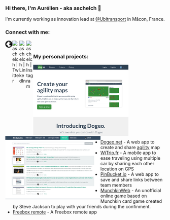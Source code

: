 ### Hi there, I'm Aurélien - aka aschelch 👋

I'm currently working as innovation lead at [@Ubitransport](https://ubitransport.com) in Mâcon, France.

### Connect with me:

[<img align="left" alt="aschelch.fr" width="22px" src="https://raw.githubusercontent.com/iconic/open-iconic/master/svg/globe.svg" />](http://aschelch.fr)
[<img align="left" alt="aschelch | Twitter" width="22px" src="https://cdn.jsdelivr.net/npm/simple-icons@v3/icons/twitter.svg" />](https://twitter.com/aschelch)
[<img align="left" alt="aschelch | LinkedIn" width="22px" src="https://cdn.jsdelivr.net/npm/simple-icons@v3/icons/linkedin.svg" />](https://www.linkedin.com/in/aur%C3%A9lien-schelcher-3247172b)
[<img align="left" alt="aschelch | Instagram" width="22px" src="https://cdn.jsdelivr.net/npm/simple-icons@v3/icons/instagram.svg" />](https://www.instagram.com/aschelch/)

<br />

### My personal projects:

[<img align="left" alt="Dogeo.net" width="300px" src="dogeo.net.png" />](https://www.dogeo.net)
[<img align="left" alt="PinBucket.io" width="300px" src="pinbucket.io.png" />](https://www.pinbucket.io)

<br />
<br />
<br />
<br />
<br />
<br />
<br />
<br />
<br />
<br />
<br />
<br />
<br />

- [Dogeo.net](https://dogeo.net) - A web app to create and share [agility](https://en.wikipedia.org/wiki/Dog_agility) map
- [WiTrip.fr](http://witrip.fr) - A mobile app to ease traveling using multiple car by sharing each other location on GPS
- [PinBucket.io](https://www.pinbucket.io) - A web app to save and share links between team members
- [MunchkinWeb](https://munchkin-web.herokuapp.com/) - An unofficial online game based on Munchkin card game created by Steve Jackson to play with your friends during the confinment.
- [Freebox remote](https://github.com/aschelch/freebox-remote) - A Freebox remote app
